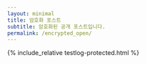 ```yaml
---
layout: minimal
title: 암호화 포스트
subtitle: 암호화된 공개 포스트입니다.
permalink: /encrypted_open/
---
```


{% include_relative testlog-protected.html %}
